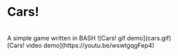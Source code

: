# Cars!
<br>
A simple game written in BASH
![Cars! gif demo](cars.gif)
<br>
[Cars! video demo](https://youtu.be/wswtgqgFep4)
